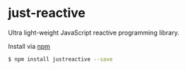# just-reactive
Ultra light-weight JavaScript reactive programming library.

Install via [npm](https://www.npmjs.com)

```bash
$ npm install justreactive --save
```